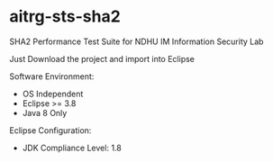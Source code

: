 # aitrg-sts-sha2
SHA2 Performance Test Suite for NDHU IM Information Security Lab

Just Download the project and import into Eclipse

Software Environment:
  - OS Independent
  - Eclipse >= 3.8
  - Java 8 Only

Eclipse Configuration:
  - JDK Compliance Level: 1.8
